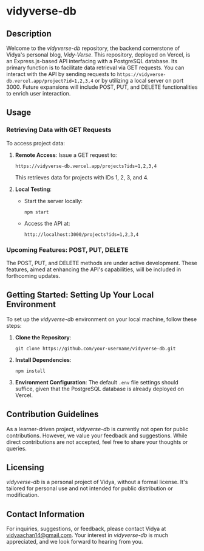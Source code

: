 # vidyverse-db

## Description
Welcome to the *vidyverse-db* repository, the backend cornerstone of Vidya's personal blog, *Vidy-Verse*. This repository, deployed on Vercel, is an Express.js-based API interfacing with a PostgreSQL database. Its primary function is to facilitate data retrieval via GET requests. You can interact with the API by sending requests to `https://vidyverse-db.vercel.app/project?id=1,2,3,4` or by utilizing a local server on port 3000. Future expansions will include POST, PUT, and DELETE functionalities to enrich user interaction.

## Usage

### Retrieving Data with GET Requests

To access project data:

1. **Remote Access**:
   Issue a GET request to:
   ```
   https://vidyverse-db.vercel.app/projects?ids=1,2,3,4
   ```
   This retrieves data for projects with IDs 1, 2, 3, and 4.

2. **Local Testing**:
   - Start the server locally:
     ```
     npm start
     ```
   - Access the API at:
     ```
     http://localhost:3000/projects?ids=1,2,3,4
     ```

### Upcoming Features: POST, PUT, DELETE
The POST, PUT, and DELETE methods are under active development. These features, aimed at enhancing the API's capabilities, will be included in forthcoming updates.

## Getting Started: Setting Up Your Local Environment

To set up the *vidyverse-db* environment on your local machine, follow these steps:

1. **Clone the Repository**:
   ```
   git clone https://github.com/your-username/vidyverse-db.git
   ```

2. **Install Dependencies**:
   ```
   npm install
   ```

3. **Environment Configuration**:
   The default `.env` file settings should suffice, given that the PostgreSQL database is already deployed on Vercel.

## Contribution Guidelines
As a learner-driven project, *vidyverse-db* is currently not open for public contributions. However, we value your feedback and suggestions. While direct contributions are not accepted, feel free to share your thoughts or queries.

## Licensing
*vidyverse-db* is a personal project of Vidya, without a formal license. It's tailored for personal use and not intended for public distribution or modification.

## Contact Information
For inquiries, suggestions, or feedback, please contact Vidya at vidyaachan14@gmail.com. Your interest in *vidyverse-db* is much appreciated, and we look forward to hearing from you.